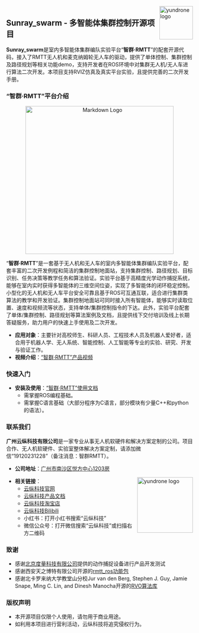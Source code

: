 <img src="https://pic1.imgdb.cn/item/67ceabf3066befcec6e26c76.png" alt="yundrone logo" align="right" height="90" />

## Sunray_swarm - 多智能体集群控制开源项目

**Sunray_swarm**是室内多智能体集群编队实验平台“**智群·RMTT**”的配套开源代码，接入了RMTT无人机和麦克纳姆轮无人车的驱动，提供了单体控制、集群控制及路径规划等相关功能demo，支持开发者在ROS环境中对集群无人机/无人车进行算法二次开发。本项目支持RVIZ仿真及真实平台实验，且提供完善的二次开发手册。

### “智群·RMTT”平台介绍

<div style="text-align:center">
  <img src="https://resource-wangsu.helplook.net/docker_production/5n3bi9/article/fBjfd8tA/678f41c58b3b2.png" alt="Markdown Logo" style="width:400px; height:auto;" />
</div>

“**智群·RMTT**”是一套基于无人机和无人车的室内多智能体集群编队实验平台，配套丰富的二次开发例程和简洁的集群控制地面站，支持集群控制、路径规划、目标识别、任务决策等教学任务和算法验证。实验平台基于高精度光学动作捕捉系统，能够在室内实时获得多智能体的三维空间位姿，实现了多智能体的闭环稳定控制。小型化的无人机和无人车平台安全可靠且基于ROS可互通互联，适合进行集群类算法的教学和开发验证。集群控制地面站可同时接入所有智能体，能够实时读取位置、速度和视频流等状态，支持单体/集群控制指令的下达。此外，实验平台配套了单体/集群控制、路径规划等算法案例及文档，且提供线下交付培训及线上长期答疑服务，助力用户的快速上手使用及二次开发。
- **应用对象**：主要针对高校师生、科研人员、工程技术人员及机器人爱好者，适合用于机器人学、无人系统、智能控制、人工智能等专业的实验、研究、开发与验证工作。
- **视频介绍**：[“智群·RMTT”产品视频](https://www.bilibili.com/video/BV1sw6mYEEJy/?share_source=copy_web&vd_source=0fc5f616d655707c69c3292e4afd541e)


### 快速入门
 - **安装及使用**：[“智群·RMTT”使用文档](https://wiki.yundrone.cn/catalog/rmtt_doc)
    - 需掌握ROS编程基础。
    - 需掌握C语言基础（大部分程序为C语言，部分模块有少量C++和python的语法）。
    
### 联系我们
**广州云纵科技有限公司**是一家专业从事无人机软硬件和解决方案定制的公司。项目合作、无人机软硬件、实验室整体解决方案定制，请添加微信“19120231228”（备注消息：智群RMTT）。
- **公司地址**：[广州市南沙区悦方中心1203房](https://map.baidu.com/poi/%E5%B9%BF%E5%B7%9E%E4%BA%91%E7%BA%B5%E7%A7%91%E6%8A%80%E6%9C%89%E9%99%90%E5%85%AC%E5%8F%B8/@12635819.79948515,2593492.005733868,19z?uid=32c1e91366ffdbb7ad045788&ugc_type=3&ugc_ver=1&device_ratio=1&compat=1&pcevaname=pc4.1&querytype=detailConInfo&da_src=shareurl)

<img src="https://cdn.yun.sooce.cn/6/53163/png/172973873083794134484fbe345a37638dc620eaf6e50.png?imageMogr2/thumbnail/80x&version=0" alt="yundrone logo" align="right" height="150" />

- **相关链接**：
  - [云纵科技官网](http://www.yundrone.cn/index.html)
  - [云纵科技产品文档](https://wiki.yundrone.cn/)
  - [云纵科技淘宝店](https://5q239j0txjkacow9mk5tofi9dvxs6st.taobao.com/index.htm?spm=a1z10.1-c-s.w5002-25336597030.2.5c854fd4rOYblf)
  - [云纵科技Bilibili](https://space.bilibili.com/3546736714844413)
  - 小红书：打开小红书搜索“云纵科技”
  - 微信公众号：打开微信搜索“云纵科技”或扫描右方二维码




### 致谢
- 感谢[北京度量科技有限公司](https://www.nokov.com/)提供的动作捕捉设备进行产品开发测试
- 感谢西安天之博特有限公司开源的[rmtt_ros功能包](https://github.com/tianbot/rmtt_ros)
- 感谢北卡罗来纳大学教堂山分校Jur van den Berg, Stephen J. Guy, Jamie Snape, Ming C. Lin, and Dinesh Manocha开源的[RVO算法库](https://gamma.cs.unc.edu/RVO2/)

### 版权声明

 - 本开源项目仅限个人使用，请勿用于商业用途。
 - 如利用本项目进行营利活动，云纵科技将追究侵权行为。